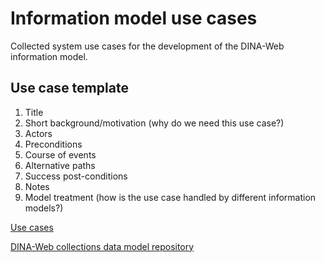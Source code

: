 # Information model use cases

Collected system use cases for the development of the DINA-Web information
model.


## Use case template

1. Title
2. Short background/motivation (why do we need this use case?)
3. Actors
4. Preconditions
5. Course of events
6. Alternative paths
7. Success post-conditions
8. Notes
9. Model treatment (how is the use case handled by different information
   models?)


[Use cases](use-cases.rst)

[DINA-Web collections data model repository](https://github.com/DINA-Web/dina-collections-data-model)
